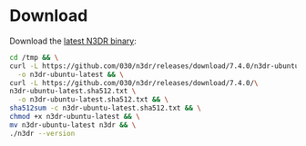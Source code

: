 # Download

Download the [latest N3DR binary](https://github.com/030/n3dr/releases/tag/7.4.0):

```bash
cd /tmp && \
curl -L https://github.com/030/n3dr/releases/download/7.4.0/n3dr-ubuntu-latest \
  -o n3dr-ubuntu-latest && \
curl -L https://github.com/030/n3dr/releases/download/7.4.0/\
n3dr-ubuntu-latest.sha512.txt \
  -o n3dr-ubuntu-latest.sha512.txt && \
sha512sum -c n3dr-ubuntu-latest.sha512.txt && \
chmod +x n3dr-ubuntu-latest && \
mv n3dr-ubuntu-latest n3dr && \
./n3dr --version
```
